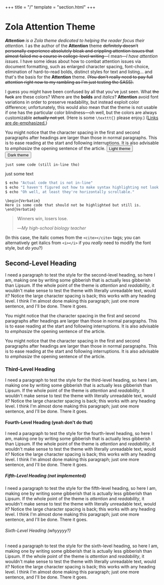 +++
title = "/"
template = "section.html"
+++

# Zola Attention Theme

***Attention** is a Zola theme dedicated to helping the reader focus their
attention.* I as the author of the **Attention** theme ~~definitely doesn't
personally experience absolutely bleak and crippling attention issues that
almost failed me a course in college-level writing~~—I mean—*I have
attention issues*. I have some ideas about how to combat attention issues via
document formatting, such as enlarged character spacing, font-choice,
elimination of hard-to-read bolds, distinct styles for text and listing… and
that's the basis for the **Attention** theme. ~~(You don't really need to pay
full attention right now to my rambling as I'm just testing the SASS).~~

I guess you might have been confused by all that you've just seen. What ~~the
fuck~~ are these colors? Where are the **bolds** and *italics*? **Attention**
avoid font variations in order to preserve readability, but instead exploit
color difference; unfortunately, this would also mean that the theme is not
usable if one has the particular color blindness—oh well, but the colors are
always customizable ~~actually not yet~~. (Here is some `\texttt{}` please
enjoy.) ([Links are de-emphasized.](/))

You might notice that the character spacing in the first and second paragraphs
after headings are larger than those in normal paragraphs. This is to ease
reading at the start and following interruptions. It is also advisable to
*emphasize* the opening sentence of the article.
<button onclick="set_dark(false);">Light theme</button>
<button onclick="set_dark(true);">Dark theme</button>

`just some code (still in-line tho)`

just some text

```bash
$ echo "Actual code that is not in-line"
$ echo "I haven't figured out how to make syntax highlighting not look nasty in light mode."
$ echo "Oh well, at least they're horizontally scrollable."
```

```
\begin{Verbatim}
Here is some code that should not be highlighted but still is.
\end{Verbatim}
```

> Winners win, losers lose.
>
> —<cite>My high-school biology teacher</cite>

(In this case, the italic comes from the `<cite></cite>` tags; you can
alternatively get italics from `<i></i>` if you *really* need to modify the font
style, but *do you*?)

## Second-Level Heading

I need a paragraph to test the style for the second-level heading, so here I am,
making one by writing some gibberish that is actually less gibberish than
Lipsum. If the whole point of the theme is *attention* and *readability*, it
wouldn't make sense to test the theme with literally unreadable text, would it?
Notice the large character spacing is back; this works with any heading level.
I think I'm almost done making this paragraph; just one more sentence, and I'll
be done. There it goes.

You might notice that the character spacing in the first and second paragraphs
after headings are larger than those in normal paragraphs. This is to ease
reading at the start and following interruptions. It is also advisable to
*emphasize* the opening sentence of the article.

You might notice that the character spacing in the first and second paragraphs
after headings are larger than those in normal paragraphs. This is to ease
reading at the start and following interruptions. It is also advisable to
*emphasize* the opening sentence of the article.

### Third-Level Heading

I need a paragraph to test the style for the third-level heading, so here I am,
making one by writing some gibberish that is actually less gibberish than
Lipsum. If the whole point of the theme is *attention* and *readability*, it
wouldn't make sense to test the theme with literally unreadable text, would it?
Notice the large character spacing is back; this works with any heading level.
I think I'm almost done making this paragraph; just one more sentence, and I'll
be done. There it goes.

#### Fourth-Level Heading (yeah don't do that)

I need a paragraph to test the style for the fourth-level heading, so here I am,
making one by writing some gibberish that is actually less gibberish than
Lipsum. If the whole point of the theme is *attention* and *readability*, it
wouldn't make sense to test the theme with literally unreadable text, would it?
Notice the large character spacing is back; this works with any heading level.
I think I'm almost done making this paragraph; just one more sentence, and I'll
be done. There it goes.

##### Fifth-Level Heading (not implemented)

I need a paragraph to test the style for the fifth-level heading, so here I am,
making one by writing some gibberish that is actually less gibberish than
Lipsum. If the whole point of the theme is *attention* and *readability*, it
wouldn't make sense to test the theme with literally unreadable text, would it?
Notice the large character spacing is back; this works with any heading level.
I think I'm almost done making this paragraph; just one more sentence, and I'll
be done. There it goes.

###### Sixth-Level Heading (whyyyyy?)

I need a paragraph to test the style for the sixth-level heading, so here I am,
making one by writing some gibberish that is actually less gibberish than
Lipsum. If the whole point of the theme is *attention* and *readability*, it
wouldn't make sense to test the theme with literally unreadable text, would it?
Notice the large character spacing is back; this works with any heading level.
I think I'm almost done making this paragraph; just one more sentence, and I'll
be done. There it goes.
